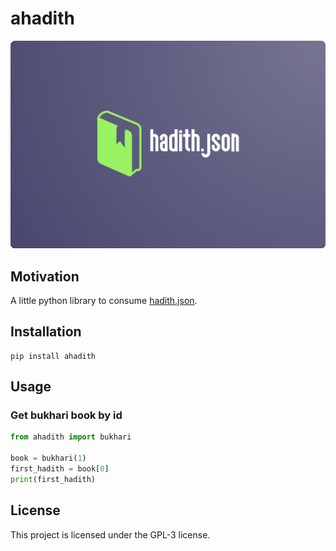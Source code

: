 # ahadith

![hadith.json.png](https://raw.githubusercontent.com/4thel00z/logos/master/hadith.json.png)

## Motivation

A little python library to consume [hadith.json](https://github.com/4thel00z/hadith.json).

## Installation

```
pip install ahadith
```

## Usage
### Get bukhari book by id

```python
from ahadith import bukhari

book = bukhari(1)
first_hadith = book[0]
print(first_hadith)
```

## License

This project is licensed under the GPL-3 license.

